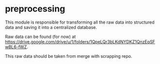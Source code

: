 # preprocessing

This module is responsible for transforming all the raw data into structured data and saving it into a centralized database.

Raw data can be found (for now) at https://drive.google.com/drive/u/1/folders/1QpeLQr3bLKdNYDKZ1QnzEqSFwBL6-fWZ.

This raw data should be taken from merge with scrapping repo.
